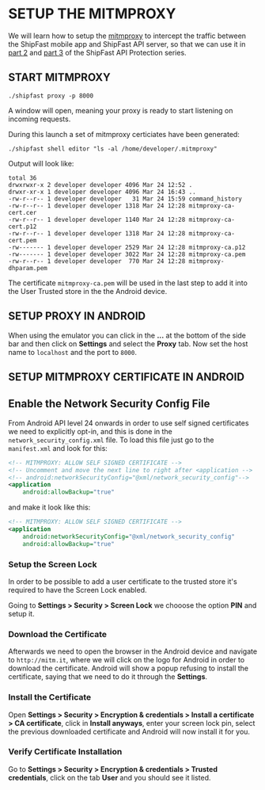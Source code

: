 # SETUP THE MITMPROXY

We will learn how to setup the [mitmproxy](https://mitmproxy.org/) to intercept the traffic between the ShipFast mobile app and ShipFast API server, so that we can use it in [part 2](https://blog.approov.io/practical-api-security-walkthrough-part-2) and [part 3](https://blog.approov.io/practical-api-security-walkthrough-part-3) of the ShipFast API Protection series.

## START MITMPROXY

```
./shipfast proxy -p 8000
```

A window will open, meaning your proxy is ready to start listening on incoming requests.

During this launch a set of mitmproxy certiciates have been generated:

```
./shipfast shell editor "ls -al /home/developer/.mitmproxy"
```

Output will look like:

```
total 36
drwxrwxr-x 2 developer developer 4096 Mar 24 12:52 .
drwxr-xr-x 1 developer developer 4096 Mar 24 16:43 ..
-rw-r--r-- 1 developer developer   31 Mar 24 15:59 command_history
-rw-r--r-- 1 developer developer 1318 Mar 24 12:28 mitmproxy-ca-cert.cer
-rw-r--r-- 1 developer developer 1140 Mar 24 12:28 mitmproxy-ca-cert.p12
-rw-r--r-- 1 developer developer 1318 Mar 24 12:28 mitmproxy-ca-cert.pem
-rw------- 1 developer developer 2529 Mar 24 12:28 mitmproxy-ca.p12
-rw------- 1 developer developer 3022 Mar 24 12:28 mitmproxy-ca.pem
-rw-r--r-- 1 developer developer  770 Mar 24 12:28 mitmproxy-dhparam.pem
```

The certificate `mitmproxy-ca.pem` will be used in the last step to add it into the User Trusted store in the the Android device.

## SETUP PROXY IN ANDROID

When using the emulator you can click in the **...** at the bottom of the side bar and then click on **Settings** and select the **Proxy** tab. Now set the host name to `localhost` and the port to `8000`.

## SETUP MITMPROXY CERTIFICATE IN ANDROID

## Enable the Network Security Config File

From Android API level 24 onwards in order to use self signed certificates we need to explicitly opt-in, and this is done in the `network_security_config.xml` file. To load this file just go to the `manifest.xml` and look for this:

```xml
<!-- MITMPROXY: ALLOW SELF SIGNED CERTIFICATE -->
<!-- Uncomment and move the next line to right after <application -->
<!-- android:networkSecurityConfig="@xml/network_security_config"-->
<application
    android:allowBackup="true"
```

and make it look like this:

```xml
<!-- MITMPROXY: ALLOW SELF SIGNED CERTIFICATE -->
<application
    android:networkSecurityConfig="@xml/network_security_config"
    android:allowBackup="true"
```

### Setup the Screen Lock

In order to be possible to add a user certificate to the trusted store it's required to have the Screen Lock enabled.

Going to **Settings > Security > Screen Lock** we chooose the option **PIN** and setup it.

### Download the Certificate

Afterwards we need to open the browser in the Android device and navigate to `http://mitm.it`, where we will click on the logo for Android in order to download the certificate. Android will show a popup refusing to install the certificate, saying that we need to do it through the **Settings**.

### Install the Certificate

Open **Settings > Security > Encryption & credentials > Install a certificate > CA certificate**, click in **Install anyways**, enter your screen lock pin, select the previous downloaded certificate and Android will now install it for you.

### Verify Certificate Installation

Go to **Settings > Security > Encryption & credentials > Trusted credentials**, click on the tab **User** and you should see it listed.
